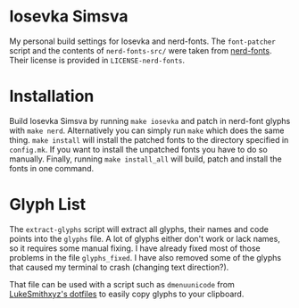 # Iosevka Simsva
My personal build settings for Iosevka and nerd-fonts.
The `font-patcher` script and the contents of `nerd-fonts-src/` were taken from [nerd-fonts](https://github.com/ryanoasis/nerd-fonts).
Their license is provided in `LICENSE-nerd-fonts`.

# Installation
Build Iosevka Simsva by running `make iosevka` and patch in nerd-font glyphs with `make nerd`.
Alternatively you can simply run `make` which does the same thing.
`make install` will install the patched fonts to the directory specified in `config.mk`.
If you want to install the unpatched fonts you have to do so manually.
Finally, running `make install_all` will build, patch and install the fonts in one command.

# Glyph List
The `extract-glyphs` script will extract all glyphs, their names and code points into the `glyphs` file.
A lot of glyphs either don't work or lack names, so it requires some manual fixing.
I have already fixed most of those problems in the file `glyphs_fixed`.
I have also removed some of the glyphs that caused my terminal to crash (changing text direction?).

That file can be used with a script such as `dmenuunicode` from
[LukeSmithxyz's dotfiles](https://github.com/LukeSmithxyz/voidrice/blob/master/.local/bin/dmenuunicode)
to easily copy glyphs to your clipboard.
